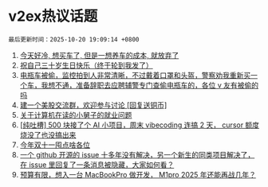 # v2ex热议话题

`最后更新时间：2025-10-20 19:09:14 +0800`

1. [今天好冷, 想买车了, 但是一想养车的成本, 就放弃了](https://www.v2ex.com/t/1166854)
1. [祝自己三十岁生日快乐（终于轮到我发了）](https://www.v2ex.com/t/1166860)
1. [电瓶车被偷，监控拍到人非常清晰，不过戴着口罩和头盔，警察劝我重新买一个车，我想不通，准备辞职去应聘辅警专门查偷电瓶车的，各位 v 友有被偷的吗](https://www.v2ex.com/t/1166847)
1. [建一个美股交流群，欢迎参与讨论 [回复送铜币]](https://www.v2ex.com/t/1166916)
1. [关于计算机在读的小舅子的就业问题](https://www.v2ex.com/t/1166930)
1. [[纯吐槽] 500 块接了个 AI 小项目，周末 vibecoding 连搞 2 天， cursor 额度烧没了也没搞出来](https://www.v2ex.com/t/1166887)
1. [今年双十一囤点啥各位](https://www.v2ex.com/t/1166858)
1. [一个 github 开源的 issue 十多年没有解决，另一个新生的同类项目解决了，在 issue 里回复了一条消息被隐藏，大家如何看？](https://www.v2ex.com/t/1166845)
1. [预算有限，想入一台 MacBookPro 做开发， M1pro 2025 年还能再战几年？](https://www.v2ex.com/t/1166804)

